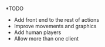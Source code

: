 *TODO
- Add front end to the rest of actions
- Improve movements and graphics
- Add human players
- Allow more than one client
